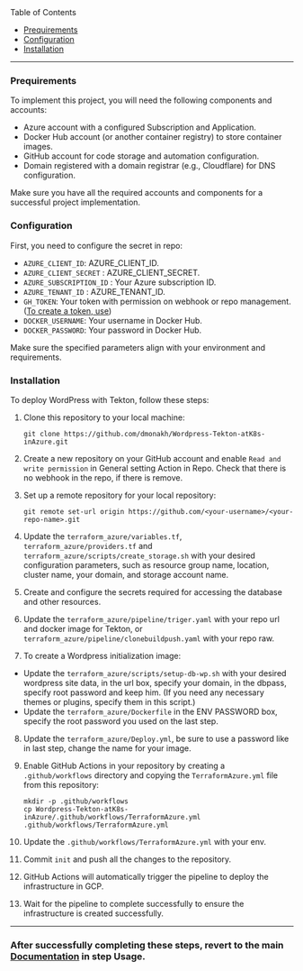 <summary>Table of Contents</summary>

- [Prequirements](#prequirements)
- [Configuration](#configuration)
- [Installation](#installation)

</details>

---
### Prequirements

To implement this project, you will need the following components and accounts:

- Azure account with a configured Subscription and Application.
- Docker Hub account (or another container registry) to store container images.
- GitHub account for code storage and automation configuration.
- Domain registered with a domain registrar (e.g., Cloudflare) for DNS configuration.

Make sure you have all the required accounts and components for a successful project implementation.

### Configuration

First, you need to configure the secret in repo:

- `AZURE_CLIENT_ID`: AZURE_CLIENT_ID.
- `AZURE_CLIENT_SECRET` : AZURE_CLIENT_SECRET.
- `AZURE_SUBSCRIPTION_ID` : Your Azure subscription ID.
- `AZURE_TENANT_ID` : AZURE_TENANT_ID.
- `GH_TOKEN`: Your token with permission on webhook or repo management. ([To create a token, use](https://github.com/settings/tokens))
- `DOCKER_USERNAME`: Your username in Docker Hub.
- `DOCKER_PASSWORD`: Your password in Docker Hub.

Make sure the specified parameters align with your environment and requirements.
### Installation

To deploy WordPress with Tekton, follow these steps:

1. Clone this repository to your local machine:

    ```
    git clone https://github.com/dmonakh/Wordpress-Tekton-atK8s-inAzure.git
    ```

2. Create a new repository on your GitHub account and enable `Read and write permission` in General setting Action in Repo. Check that there is no webhook in the repo, if there is remove.

3. Set up a remote repository for your local repository:

    ```
    git remote set-url origin https://github.com/<your-username>/<your-repo-name>.git
    ```

4. Update the `terraform_azure/variables.tf`, `terraform_azure/providers.tf` and `terraform_azure/scripts/create_storage.sh` with your desired configuration parameters, such as resource group name, location, cluster name, your domain, and storage account name.

5. Create and configure the secrets required for accessing the database and other resources.

6. Update the `terraform_azure/pipeline/triger.yaml` with your repo url and docker image for Tekton, or `terraform_azure/pipeline/clonebuildpush.yaml` with your repo raw.

7. To create a Wordpress initialization image:

  - Update the `terraform_azure/scripts/setup-db-wp.sh` with your desired wordpress site data, in the url box, specify your domain, in the dbpass, specify root password and keep him. (If you need any necessary themes or     plugins, specify them in this script.)
  - Update the `terraform_azure/Dockerfile` in the ENV PASSWORD box, specify the root password you used on the last step. 

8. Update the `terraform_azure/Deploy.yml`, be sure to use a password like in last step, сhange the name for your image.

9. Enable GitHub Actions in your repository by creating a `.github/workflows` directory and copying the `TerraformAzure.yml` file from this repository:

    ```
    mkdir -p .github/workflows
    cp Wordpress-Tekton-atK8s-inAzure/.github/workflows/TerraformAzure.yml .github/workflows/TerraformAzure.yml
    ```
10. Update the `.github/workflows/TerraformAzure.yml` with your env.

11. Commit `init` and push all the changes to the repository.

12. GitHub Actions will automatically trigger the pipeline to deploy the infrastructure in GCP.

13. Wait for the pipeline to complete successfully to ensure the infrastructure is created successfully.

---

### After successfully completing these steps, revert to the main [Documentation](/README.md) in step Usage.